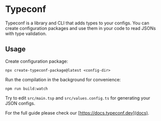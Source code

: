 # Typeconf

Typeconf is a library and CLI that adds types to your configs. You can create
configuration packages and use them in your code to read JSONs with type validation.

## Usage

Create configuration package:
```
npx create-typeconf-package@latest <config-dir>
```

Run the compilation in the background for convenience:
```
npm run build:watch
```

Try to edit `src/main.tsp` and `src/values.config.ts` for generating your JSON configs.

For the full guide please check our [https://docs.typeconf.dev](docs).

